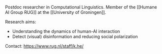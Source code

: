 Postdoc researcher in Computational Linguistics. Member of the [[Humane AI Group RUG]] at the [[University of Groningen]].

Research aims:
- Understanding the dynamics of human-AI interaction    
- Detect (visual) disinformation and reducing social polarization

Contact: https://www.rug.nl/staff/k.he/